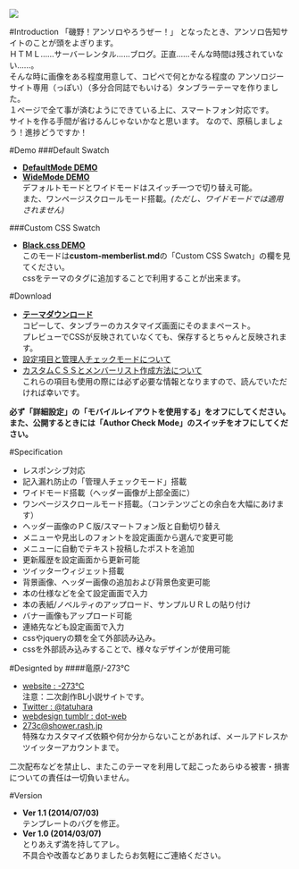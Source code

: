 ![](https://31.media.tumblr.com/1bced828fc89ebc9f1e40fa527ec9faa/tumblr_inline_n2004r9HHM1sal4rt.png)
  
#Introduction
「磯野！アンソロやろうぜー！」
となったとき、アンソロ告知サイトのことが頭をよぎります。  
ＨＴＭＬ……サーバーレンタル……ブログ。正直……そんな時間は残されていない……。  
そんな時に画像をある程度用意して、コピペで何とかなる程度の  アンソロジーサイト専用（っぽい）（多分合同誌でもいける）タンブラーテーマを作りました。  
１ページで全て事が済むようにできている上に、スマートフォン対応です。  
サイトを作る手間が省けるんじゃないかなと思います。  なので、原稿しましょう！進捗どうですか！

#Demo
###Default Swatch
* [**DefaultMode DEMO**](http://wonderer-demo.tumblr.com/)  
* [**WideMode DEMO**](http://wonderer-demo.tumblr.com/wide)  
デフォルトモードとワイドモードはスイッチ一つで切り替え可能。  
また、ワンページスクロールモード搭載。*(ただし、ワイドモードでは適用されません)*  

###Custom CSS Swatch
* [**Black.css DEMO**](http://wonderer-demo.tumblr.com/black)  
このモードは**custom-memberlist.md**の「Custom CSS Swatch」の欄を見てください。  
cssをテーマのタグに追加することで利用することが出来ます。  

#Download
* **[テーマダウンロード](https://raw.github.com/273c/template/master/tumblr-theme/wonderer/template_wonderer.html)**  
コピーして、タンブラーのカスタマイズ画面にそのままペースト。  
プレビューでCSSが反映されていなくても、保存するとちゃんと反映されます。  
* [設定項目と管理人チェックモードについて](https://github.com/273c/template/blob/master/tumblr-theme/wonderer/customize.md)
* [カスタムＣＳＳとメンバーリスト作成方法について](https://github.com/273c/template/blob/master/tumblr-theme/wonderer/custom-memberlist.md)  
これらの項目も使用の際には必ず必要な情報となりますので、読んでいただければ幸いです。  

**必ず「詳細設定」の「モバイルレイアウトを使用する」をオフにしてください。**  
**また、公開するときには「Author Check Mode」のスイッチをオフにしてください。**

#Specification
* レスポンシブ対応
* 記入漏れ防止の「管理人チェックモード」搭載
* ワイドモード搭載（ヘッダー画像が上部全面に）
* ワンページスクロールモード搭載。（コンテンツごとの余白を大幅にあけます）
* ヘッダー画像のＰＣ版/スマートフォン版と自動切り替え
* メニューや見出しのフォントを設定画面から選んで変更可能
* メニューに自動でテキスト投稿したポストを追加
* 更新履歴を設定画面から更新可能
* ツイッターウィジェット搭載
* 背景画像、ヘッダー画像の追加および背景色変更可能
* 本の仕様などを全て設定画面で入力
* 本の表紙/ノベルティのアップロード、サンプルＵＲＬの貼り付け
* バナー画像もアップロード可能
* 連絡先なども設定画面で入力
* cssやjqueryの類を全て外部読み込み。   
* cssを外部読み込みすることで、様々なデザインが使用可能

#Designted by
####竜原/-273℃
* [website : -273℃](http://triste.undo.jp/)  
注意：二次創作BL小説サイトです。
* [Twitter : @tatuhara](https://twitter.com/tatuhara)
* [webdesign tumblr : dot-web](http://dot-web.tumblr.com/)  
* 273c@shower.rash.jp   
特殊なカスタマイズ依頼や何か分からないことがあれば、メールアドレスかツイッターアカウントまで。  

二次配布などを禁止し、またこのテーマを利用して起こったあらゆる被害・損害についての責任は一切負いません。

#Version  
* **Ver 1.1 (2014/07/03)**  
テンプレートのバグを修正。
* **Ver 1.0 (2014/03/07)**  
とりあえず満を持してアレ。  
不具合や改善などありましたらお気軽にご連絡ください。

